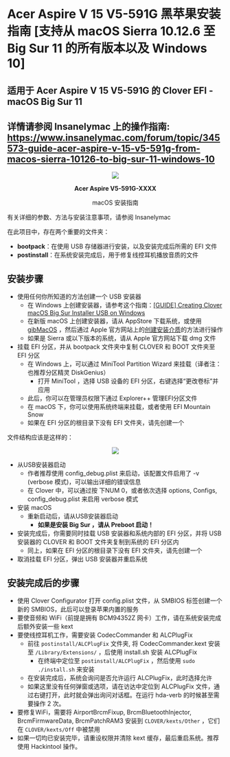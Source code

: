 # Acer Aspire V 15 V5-591G 黑苹果安装指南 [支持从 macOS Sierra 10.12.6 至 Big Sur 11 的所有版本以及 Windows 10]
 ## 适用于 Acer Aspire V 15 V5-591G 的 Clover EFI - macOS Big Sur 11
 ## 详情请参阅 Insanelymac 上的操作指南: https://www.insanelymac.com/forum/topic/345573-guide-acer-aspire-v-15-v5-591g-from-macos-sierra-10126-to-big-sur-11-windows-10
 <p align=center>
    <img src="https://www.insanelymac.com/uploads/monthly_2020_11/410405936_AspireV5-591G.png.16ecabb3ae2af876860f34c05d34a956.png">
</p>

<p align="center"><b>Acer Aspire V5-591G-XXXX</b></p>
<p align=center>macOS 安装指南</p>
<p>有关详细的参数、方法与安装注意事项，请参阅 Insanelymac</p>

在此项目中，存在两个重要的文件夹：
- <b>bootpack</b>：在使用 USB 存储器进行安装，以及安装完成后所需的 EFI 文件
- <b>postinstall</b>：在系统安装完成后，用于修复线控耳机播放音质的文件

## 安装步骤
- 使用任何你所知道的方法创建一个 USB 安装器
    - 在 Windows 上创建安装器，请参考这个指南：<a href="https://www.insanelymac.com/forum/topic/346703-guide-creating-clover-macos-big-sur-installer-usb-on-windows/">[GUIDE] Creating Clover macOS Big Sur Installer USB on Windows</a>
    - 在新版 macOS 上创建安装器，请从 AppStore 下载系统，或使用<a href="https://github.com/corpnewt/gibMacOS">gibMacOS</a> ，然后通过 Apple 官方网站上的<a href="https://support.apple.com/en-in/HT201372">创建安装介质</a>的方法进行操作
    - 如果是 Sierra 或以下版本的系统，请从 Apple 官方网站下载 dmg 文件
- 挂载 EFI 分区，并从 bootpack 文件夹中复制 CLOVER 和 BOOT 文件夹至 EFI 分区
    - 在 Windows 上，可以通过 MiniTool Partition Wizard 来挂载（译者注：也推荐分区精灵 DiskGenius）
        - 打开 MiniTool ，选择 USB 设备的 EFI 分区，右键选择“更改卷标”并应用
    - 此后，你可以在管理员权限下通过 Explorer++ 管理EFI分区文件
    - 在 macOS 下，你可以使用系统终端来挂载，或者使用 EFI Mountain Snow
    - 如果在 EFI 分区的根目录下没有 EFI 文件夹，请先创建一个
 
文件结构应该是这样的：
<p align=center>
    <img src="https://i.ibb.co/5FZthw6/Picture-1.png">
</p>

- 从USB安装器启动
    - 作者推荐使用 config_debug.plist 来启动，该配置文件启用了 -v (verbose 模式)，可以输出详细的错误信息
    - 在 Clover 中，可以通过按 下NUM 0，或者依次选择 options, Configs, config_debug.plist 来启用 verbose 模式 
- 安装 macOS 
    - 重新启动后，请从USB安装器启动 
        - **如果是安装 Big Sur ，请从 Preboot 启动！**
- 安装完成后，你需要同时挂载 USB 安装器和系统内部的 EFI 分区，并将 USB 安装器的 CLOVER 和 BOOT 文件夹复制到系统的 EFI 分区内
    - 同上，如果在 EFI 分区的根目录下没有 EFI 文件夹，请先创建一个
- 取消挂载 EFI 分区，弹出 USB 安装器并重启系统 

## 安装完成后的步骤
- 使用 Clover Configurator 打开 config.plist 文件，从 SMBIOS 标签创建一个新的 SMBIOS，此后可以登录苹果内置的服务
- 要使音频和 WiFi（前提是拥有 BCM94352Z 网卡）工作，请在系统安装完成后额外安装一些 kext
- 要使线控耳机工作，需要安装 CodecCommander 和 ALCPlugFix 
    - 前往 `postinstall/ALCPlugFix` 文件夹, 将 CodecCommander.kext 安装至 `/Library/Extensions/` ，后使用 install.sh 安装 ALCPlugFix
        - 在终端中定位至 `postinstall/ALCPlugFix` ，然后使用 `sudo ./install.sh` 来安装 
    - 在安装完成后，系统会询问是否允许运行 ALCPlugFix，此时选择允许 
    - 如果这里没有任何弹窗或选项，请在访达中定位到 ALCPlugFix 文件，通过右键打开，此时就会弹出询问对话框。在运行 hda-verb 的时候甚至需要操作 2 次。
- 要修复WiFi，需要将 AirportBrcmFixup, BrcmBluetoothInjector, BrcmFirmwareData, BrcmPatchRAM3 安装到 `CLOVER/kexts/Other` ，它们在 `CLOVER/kexts/Off` 中被禁用  
- 如果一切均已安装完毕，请重设权限并清除 kext 缓存，最后重启系统。推荐使用 Hackintool 操作。
